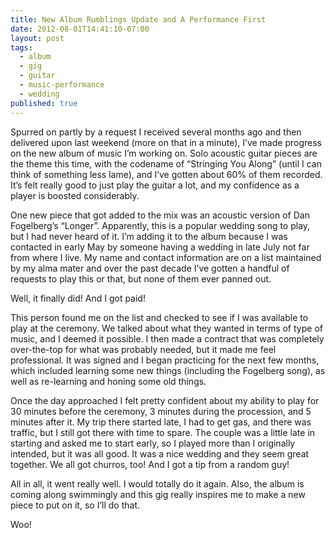 ```yaml
---
title: New Album Rumblings Update and A Performance First
date: 2012-08-01T14:41:10-07:00
layout: post
tags:
  - album
  - gig
  - guitar
  - music-performance
  - wedding
published: true
---
```

Spurred on partly by a request I received several months ago and then delivered upon last weekend (more on that in a minute), I&#8217;ve made progress on the new album of music I&#8217;m working on. Solo acoustic guitar pieces are the theme this time, with the codename of &#8220;Stringing You Along&#8221; (until I can think of something less lame), and I&#8217;ve gotten about 60% of them recorded. It&#8217;s felt really good to just play the guitar a lot, and my confidence as a player is boosted considerably.

<!--more-->

One new piece that got added to the mix was an acoustic version of Dan Fogelberg&#8217;s &#8220;Longer&#8221;. Apparently, this is a popular wedding song to play, but I had never heard of it. I&#8217;m adding it to the album because I was contacted in early May by someone having a wedding in late July not far from where I live. My name and contact information are on a list maintained by my alma mater and over the past decade I&#8217;ve gotten a handful of requests to play this or that, but none of them ever panned out.

Well, it finally did! And I got paid!

This person found me on the list and checked to see if I was available to play at the ceremony. We talked about what they wanted in terms of type of music, and I deemed it possible. I then made a contract that was completely over-the-top for what was probably needed, but it made me feel professional. It was signed and I began practicing for the next few months, which included learning some new things (including the Fogelberg song), as well as re-learning and honing some old things.

Once the day approached I felt pretty confident about my ability to play for 30 minutes before the ceremony, 3 minutes during the procession, and 5 minutes after it. My trip there started late, I had to get gas, and there was traffic, but I still got there with time to spare. The couple was a little late in starting and asked me to start early, so I played more than I originally intended, but it was all good. It was a nice wedding and they seem great together. We all got churros, too! And I got a tip from a random guy!

All in all, it went really well. I would totally do it again. Also, the album is coming along swimmingly and this gig really inspires me to make a new piece to put on it, so I&#8217;ll do that.

Woo!
